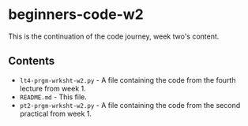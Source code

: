 # beginners-code-w2

This is the continuation of the code journey, week two's content.

## Contents

- `lt4-prgm-wrksht-w2.py` - A file containing the code from the fourth lecture from week 1.
- `README.md` - This file.
- `pt2-prgm-wrksht-w2.py` - A file containing the code from the second practical from week 1.
